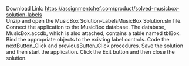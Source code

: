 Download Link: https://assignmentchef.com/product/solved-musicbox-solution-labels
<br>
Unzip and open the MusicBox Solution-LabelsMusicBox Solution.sln file. Connect the application to the MusicBox database. The database, MusicBox.accdb, which is also attached, contains a table named tblBox. Bind the appropriate objects to the existing label controls. Code the nextButton_Click and previousButton_Click procedures. Save the solution and then start the application. Click the Exit button and then close the solution.